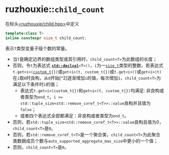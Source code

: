 # ruzhouxie::`child_count`
在标头[<ruzhouxie/child.hpp>](../child.md)中定义
```cpp
template<class T>
inline constexpr size_t child_count;
```
表示`T`类型变量子级个数的常量。
- 当`T`是确定边界的数组类型或其引用时，`child_count<T>`为此数组的长度；  
- 否则，令`t`为表达式 [**`std::declval`**][declval]`<T>()`，`i`为一[`size_t`]()类型的整数，若表达式`t.get<i>(`[`custom_t`]()`{})`或`get<i>(t, custom_t{})`或`t.get<i>()`或`get<i>(t)`在`i`取`0`时良构，从`0`开始[^2]逐渐增加`i`的值，每次增加`1`，`child_count<T>`为满足以下条件时`i`的值；
  - 表达式`t.get<i>(custom_t{})`和`get<i>(t, custom_t{})`均满足: 非良构或者类型为`end_t`，`i >= std::tuple_size<std::remove_cvref_t<T>>::value`良构并且值为`false`；
  - 或者四个表达式全部都满足：非良构或者类型为`end_t`。
- 否则，若`std::tuple_size<std::remove_cvref_t<T>>::value`良构且值为0，`child_count<T>`是`0`。
- 否则，若`std::remove_cvref_t<T>`是一个聚合类，`child_count<T>`为此聚合类数据成员个数与`auto_supported_aggregate_max_size`中更小的一个值；
- 否则，`child_count<T>`是`0`。

[declval]:https://zh.cppreference.com/w/cpp/utility/declval "外部：https://zh.cppreference.com/w/cpp/utility/declval"
